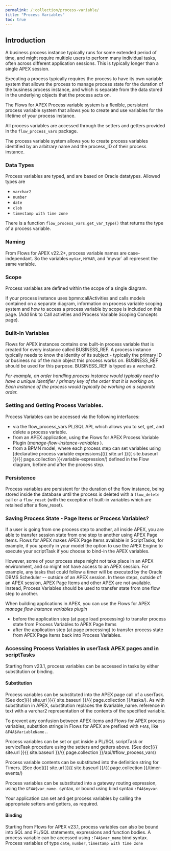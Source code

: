 ```yaml
---
permalink: /:collection/process-variable/
title: "Process Variables"
toc: true
---
```

## Introduction
A business process instance typically runs for some extended period of time, and might require multiple users to perform many individual tasks, often across different application sessions.  This is typically longer than a single APEX session.

Executing a process typically requires the process to have its own variable system that allows the process to manage process state for the duration of the business process instance, and which is separate from the data stored in the underlying objects that the process acts on.

The Flows for APEX Process variable system is a flexible, persistent process variable system that allows you to create and use variables for the lifetime of  your process instance.

All process variables are accessed through the setters and getters provided in the `flow_process_vars` package.

The process variable system allows you to create process variables identified by an arbitrary name and the process_ID of their process instance.

### Data Types

Process variables are typed, and are based on Oracle datatypes.  Allowed types are

- `varchar2`
- `number`
- `date`
- `clob`
- `timestamp with time zone`

There is a function `flow_process_vars.get_var_type()` that returns the type of a process variable.

### Naming
From Flows for APEX v22.2+, process variable names are case-independant.  So the variables `myVar`, `MYVAR`, and 'myvar` all represent the same variable.

### Scope
Process variables are defined within the scope of a single diagram.

If your process instance uses bpmn:callActivities and calls models contained on a separate diagram, information on process variable scoping system and how to access a process variable by scope is included on this page.  (Add link to Call activities and Process Variable Scoping Concepts page).

### Built-In Variables

Flows for APEX instances contains one built-in process variable that is created for every instance called BUSINESS_REF. A process instance typically needs to know the identity of its subject - typically the primary ID or business no of the main object this process works on. BUSINESS_REF should be used for this purpose.  BUSINESS_REF is typed as a varchar2.

*For example, an order handling process instance would typically need to have a unique identifier / primary key of the order that it is working on.  Each instance of the process would typically be working on a separate order.*

### Setting and Getting Process Variables.

Process Variables can be accessed via the following interfaces:

- via the flow_process_vars PL/SQL API, which allows you to set, get, and delete a process variable.
- from an APEX application, using the Flows for APEX Process Variable Plugin (*manage-flow-instance-variables* ).
- from a BPMN model, where each process step can set variables using [declarative process variable expressions]({{ site.url }}{{ site.baseurl }}/{{ page.collection }}/variable-expression/) defined in the Flow diagram, before and after the process step.

### Persistence

Process variables are persistent for the duration of the flow instance, being stored inside the database until the process is deleted with a `flow_delete` call or a `flow_reset` (with the exception of built-in variables which are retained after a flow_reset).

### Saving Process State - Page Items or Process Variables?

If a user is going from one process step to another, all inside APEX, you are able to transfer session state from one step to another using APEX Page Items.  Flows for APEX makes APEX Page Items available in ScriptTasks, for example, if you specify in your model the option to use the APEX Engine to execute your scriptTask if you choose to bind-in the APEX variables.

However, some of your process steps might not take place in an APEX environment, and so might not have access to an APEX session.  For example, any tasks that could follow a timer will be executed by the Oracle DBMS Scheduler -- outside of an APEX session.  In these steps, outside of an APEX session, APEX Page Items and other APEX are not available.  Instead, Process Variables should be used to transfer state from one flow step to another.

When building applications in APEX, you can use the Flows for APEX *manage flow instance variables plugin*

- before the application step (at page load processing) to transfer process state from Process Variables to APEX Page Items
- after the application step (at page processing) to transfer process state from APEX Page Items back into Process Variables.

### Accessing Process Variables in userTask APEX pages and in scriptTasks

Starting from v23.1, process variables can be accessed in tasks by either substitution or binding.

#### Substitution

Process variables can be substituted into the APEX page call of a userTask.
[See doc]({{ site.url }}{{ site.baseurl }}/{{ page.collection }}/tasks/).  As with substitution in APEX, substitution replaces the &variable_name. reference in text with a varchar2 representation of the contents of the specified variable.

To prevent any confusion between APEX items and Flows for APEX process variables, substition strings in Flows for APEX are prefixed with `F4A$`,  like `&F4A$VariableName.`.

Process variables can be set or got inside a PL/SQL scriptTask
or serviceTask procedure using the setters and getters above.
[See doc]({{ site.url }}{{ site.baseurl }}/{{ page.collection }}/api/#flow_process_vars)

Process variable contents can be substituted into the definition string for Timers.  [See doc]({{ site.url }}{{ site.baseurl }}/{{ page.collection }}/timer-events/)

Process variables can be substituted into a gateway routing expression, using the `&F4A$var_name.` syntax, or bound using bind syntax `:F4A$myvar`.

Your application can set and get process variables by calling the appropriate setters and getters, as required.

#### Binding

Starting from Flows for APEX v23.1, process variables can also be bound into SQL and PL/SQL statements, expressions and function bodies.  A process variable can be accessed using `:F4A$var_name` bind syntax.  Process variables of type `date`, `number`, `timestamp with time zone`